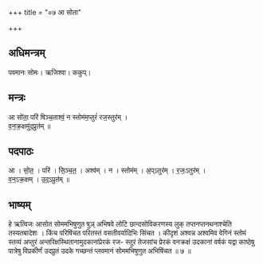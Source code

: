 +++
title = "०७ आ सोता"

+++
## अधिमन्त्रम्
पवमानः सोमः। ऋजिश्वा। ककुप्।

## मन्त्रः
आ सो॑ता॒ परि॑ षिञ्च॒ताश्वं॒ न स्तोम॑म॒प्तुरं॑ रज॒स्तुर॑म् ।  
व॒न॒क्र॒क्षमु॑द॒प्रुत॑म् ॥

## पदपाठः
आ । सो॒त॒ । परि॑ । सि॒ञ्च॒त॒ । अश्व॑म् । न । स्तोम॑म् । अ॒प्ऽतुर॑म् । र॒जः॒ऽतुर॑म् ।  
व॒न॒ऽक्र॒क्षम् । उ॒द॒ऽप्रुत॑म् ॥

## भाष्यम्
हे ऋत्विजः आसोत सोममभिषुणुत षुञ् अभिषवे लोटि छान्दसोविकरणस्य लुक् तप्तनप्तनथनाश्चेति तस्यतबादेशः । किंच परिषिंचत परितस्तं वसतीवर्यादिभिः सिंचत । कीदृशं अश्वन्न अश्वमिव वेगिनं स्तोमं स्तव्यं अप्तुरं अन्तरिक्षस्थितानामुदकानांप्रेरकं रज- स्तुरं तेजसांच प्रेरकं वनक्रक्षं उदकानां वर्षकं यद्वा काष्ठेषु पात्रेषु विप्रकीर्णं उदप्रुतं उदके गच्छन्तं प्लवमानं सोममभिषुणुत अभिषिंचत ॥ ७ ॥